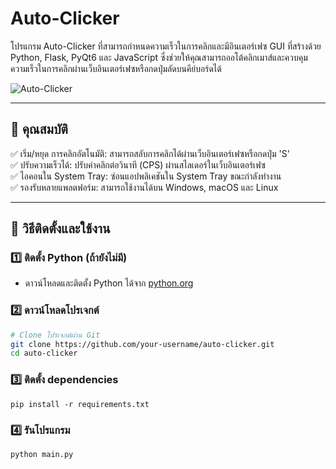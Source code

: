 # Auto-Clicker

โปรแกรม Auto-Clicker ที่สามารถกำหนดความเร็วในการคลิกและมีอินเตอร์เฟซ GUI ที่สร้างด้วย Python, Flask, PyQt6 และ JavaScript ซึ่งช่วยให้คุณสามารถออโต้คลิกเมาส์และควบคุมความเร็วในการคลิกผ่านเว็บอินเตอร์เฟซหรือกดปุ่มลัดบนคีย์บอร์ดได้

![Auto-Clicker](https://example.com/your-image.png)  <!-- ใช้ลิงก์ภาพที่แท้จริงในที่นี้ -->

---

## 📌 คุณสมบัติ

✅ เริ่ม/หยุด การคลิกอัตโนมัติ: สามารถสลับการคลิกได้ผ่านเว็บอินเตอร์เฟซหรือกดปุ่ม 'S'  
✅ ปรับความเร็วได้: ปรับค่าคลิกต่อวินาที (CPS) ผ่านสไลเดอร์ในเว็บอินเตอร์เฟซ  
✅ ไอคอนใน System Tray: ซ่อนแอปพลิเคชันใน System Tray ขณะกำลังทำงาน  
✅ รองรับหลายแพลตฟอร์ม: สามารถใช้งานได้บน Windows, macOS และ Linux  

---

## 🚀 วิธีติดตั้งและใช้งาน

### 1️⃣ ติดตั้ง Python (ถ้ายังไม่มี)

- ดาวน์โหลดและติดตั้ง Python ได้จาก [python.org](https://www.python.org/downloads/)

### 2️⃣ ดาวน์โหลดโปรเจกต์

```bash
# Clone โปรเจกต์ผ่าน Git
git clone https://github.com/your-username/auto-clicker.git
cd auto-clicker
```
### 3️⃣ ติดตั้ง dependencies
```
pip install -r requirements.txt 
```
### 4️⃣ รันโปรแกรม
```
python main.py
```
